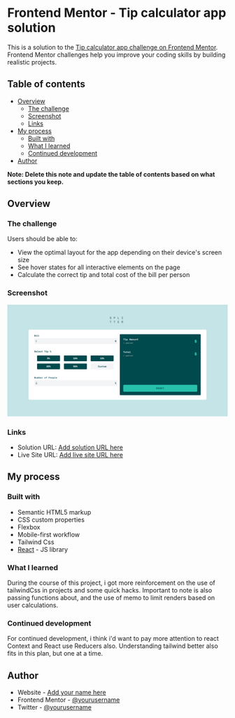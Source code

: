 # Frontend Mentor - Tip calculator app solution

This is a solution to the [Tip calculator app challenge on Frontend Mentor](https://www.frontendmentor.io/challenges/tip-calculator-app-ugJNGbJUX). Frontend Mentor challenges help you improve your coding skills by building realistic projects.

## Table of contents

- [Overview](#overview)
  - [The challenge](#the-challenge)
  - [Screenshot](#screenshot)
  - [Links](#links)
- [My process](#my-process)
  - [Built with](#built-with)
  - [What I learned](#what-i-learned)
  - [Continued development](#continued-development)
- [Author](#author)

**Note: Delete this note and update the table of contents based on what sections you keep.**

## Overview

### The challenge

Users should be able to:

- View the optimal layout for the app depending on their device's screen size
- See hover states for all interactive elements on the page
- Calculate the correct tip and total cost of the bill per person

### Screenshot

![](./screenshot.png)

### Links

- Solution URL: [Add solution URL here](https://github.com/Haybuka/tip-calculator)
- Live Site URL: [Add live site URL here](https://tipcals.netlify.app)

## My process

### Built with

- Semantic HTML5 markup
- CSS custom properties
- Flexbox
- Mobile-first workflow
- Tailwind Css
- [React](https://reactjs.org/) - JS library

### What I learned

 During the course of this project, i got more reinforcement on the use of tailwindCss in projects and some quick hacks. Important to note is also passing functions about, and the use of memo to limit renders based on user calculations.

### Continued development

For continued development, i think i'd want to pay more attention to react Context and React use Reducers also. Understanding tailwind better also fits in this plan, but one at a time.


## Author

- Website - [Add your name here](https://github.com/Haybuka/tip-calculator)
- Frontend Mentor - [@yourusername](https://www.frontendmentor.io/profile/Haybuka)
- Twitter - [@yourusername](https://twitter.com/haybukarh)
